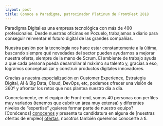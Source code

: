 ```yaml
---
layout: post
title: Conoce a Paradigma, patrocinador Platinum de FrontFest 2018
---
```


Paradigma Digital es una empresa tecnológica con más de 400 profesionales. Desde nuestras oficinas en Pozuelo, trabajamos a diario para conseguir reinventar el futuro digital de las grandes compañías.


Nuestra pasión por la tecnología nos hace estar constantemente a la última, buscando siempre qué novedades del sector pueden ayudarnos a mejorar nuestra oferta, siempre de la mano de Scrum. El ambiente de trabajo ayuda a que cada persona pueda desarrollar al máximo su talento y, gracias a eso, logramos conceptualizar y construir productos digitales innovadores.


Gracias a nuestra especialización en Customer Experience, Estrategia Digital, AI & Big Data, Cloud, DevOps, etc, podemos ofrecer una visión de 360º y afrontar los retos que nos plantea nuestro día a día.


Concretamente, en el equipo de Front-end, somos 40 personas con perfiles muy variados (tenemos que cubrir un área muy extensa) y diferentes niveles de “expertise” ¿quieres formar parte de nuestro equipo? [Conócenos] [conocenos] y presenta tu candidatura en alguna de [nuestras ofertas de empleo] [ofertas], nosotros también queremos conocerte a ti.


[conocenos]: https://www.paradigmadigital.com/blog/index.html
[ofertas]: https://www.paradigmadigital.com/empleo/